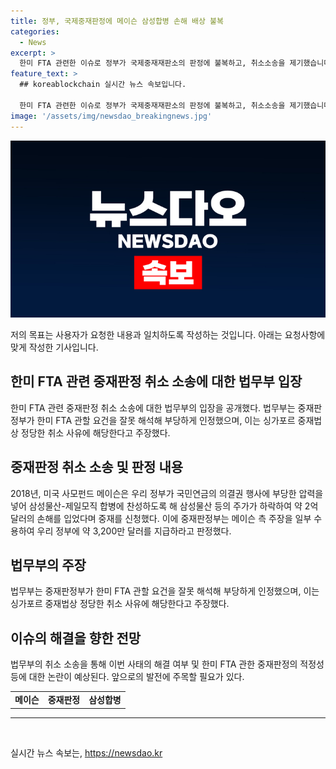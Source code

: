 ```yaml
---
title: 정부, 국제중재판정에 메이슨 삼성합병 손해 배상 불복
categories:
  - News
excerpt: >
  한미 FTA 관련한 이슈로 정부가 국제중재재판소의 판정에 불복하고, 취소소송을 제기했습니다. 이에 법무부는 관할 요건을 잘못 해석한 것으로 주장하며 취소 이유를 밝혔습니다. 미국 사모펀드 메이슨이 우리 정부로 인해 손해를 입었다며 중재를 신청한 것과 관련해 중재판정부는 일부 주장을 받아들여 우리 정부에 손해 배상을 명령했습니다.
feature_text: >
  ## koreablockchain 실시간 뉴스 속보입니다.

  한미 FTA 관련한 이슈로 정부가 국제중재재판소의 판정에 불복하고, 취소소송을 제기했습니다. 이에 법무부는 관할 요건을 잘못 해석한 것으로 주장하며 취소 이유를 밝혔습니다. 미국 사모펀드 메이슨이 우리 정부로 인해 손해를 입었다며 중재를 신청한 것과 관련해 중재판정부는 일부 주장을 받아들여 우리 정부에 손해 배상을 명령했습니다.
image: '/assets/img/newsdao_breakingnews.jpg'
---
```


<p><img src="/assets/img/newsdao_breakingnews.jpg" alt="koreablockchain 속보" /></p>

<p>저의 목표는 사용자가 요청한 내용과 일치하도록 작성하는 것입니다. 아래는 요청사항에 맞게 작성한 기사입니다.</p>

<h2 data-ke-size="size26">한미 FTA 관련 중재판정 취소 소송에 대한 법무부 입장</h2>

<p data-ke-size="size16">한미 FTA 관련 중재판정 취소 소송에 대한 법무부의 입장을 공개했다. 법무부는 중재판정부가 한미 FTA 관할 요건을 잘못 해석해 부당하게 인정했으며, 이는 싱가포르 중재법상 정당한 취소 사유에 해당한다고 주장했다.</p>

<h2 data-ke-size="size26">중재판정 취소 소송 및 판정 내용</h2>

<p data-ke-size="size16">2018년, 미국 사모펀드 메이슨은 우리 정부가 국민연금의 의결권 행사에 부당한 압력을 넣어 삼성물산-제일모직 합병에 찬성하도록 해 삼성물산 등의 주가가 하락하여 약 2억 달러의 손해를 입었다며 중재를 신청했다. 이에 중재판정부는 메이슨 측 주장을 일부 수용하여 우리 정부에 약 3,200만 달러를 지급하라고 판정했다.</p>

<h2 data-ke-size="size26">법무부의 주장</h2>

<p data-ke-size="size16">법무부는 중재판정부가 한미 FTA 관할 요건을 잘못 해석해 부당하게 인정했으며, 이는 싱가포르 중재법상 정당한 취소 사유에 해당한다고 주장했다.</p>

<h2 data-ke-size="size26">이슈의 해결을 향한 전망</h2>

<p data-ke-size="size16">법무부의 취소 소송을 통해 이번 사태의 해결 여부 및 한미 FTA 관한 중재판정의 적정성 등에 대한 논란이 예상된다. 앞으로의 발전에 주목할 필요가 있다.</p>

<table>
<tbody>
<tr>
<td style="text-align: center; height: 17px;"><b>메이슨</b></td>
<td style="text-align: center; height: 17px;"><b>중재판정</b></td>
<td style="text-align: center; height: 17px;"><b>삼성합병</b></td>
</tr>
</tbody>
</table>

<hr>

<p data-ke-size="size16">&nbsp;</p>
실시간 뉴스 속보는, <a href="https://newsdao.kr" rel="dofollow">https://newsdao.kr</a>


